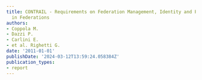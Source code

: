 ```yaml
---
title: CONTRAIL - Requirements on Federation Management, Identity and Policy Management
  in Federations
authors:
- Coppola M.
- Dazzi P.
- Carlini E.
- et al. Righetti G.
date: '2011-01-01'
publishDate: '2024-03-12T13:59:24.058384Z'
publication_types:
- report
---
```

